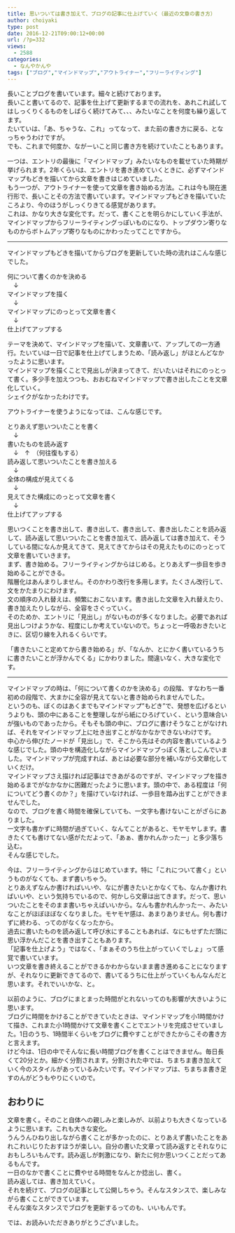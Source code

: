 ```yaml
---
title: 思いついては書き加えて、ブログの記事に仕上げていく（最近の文章の書き方）
author: choiyaki
type: post
date: 2016-12-21T09:00:12+00:00
url: /?p=332
views:
  - 2588
categories:
  - なんやかんや
tags: ["ブログ","マインドマップ","アウトライナー","フリーライティング"]
---
```

長いことブログを書いています。細々と続けております。  
長いこと書いてるので、記事を仕上げて更新するまでの流れを、あれこれ試してはしっくりくるものをしばらく続けてみて、、、みたいなことを何度も繰り返してます。  
たいていは、「あ、ちゃうな、これ」ってなって、また前の書き方に戻る、となっちゃうわけですが。  
でも、これまで何度か、ながーいこと同じ書き方を続けていたこともあります。

一つは、エントリの最後に「マインドマップ」みたいなものを載せていた時期が挙げられます。2年くらいは、エントリを書き進めていくときに、必ずマインドマップもどきを描いてから文章を書きはじめていました。  
もう一つが、アウトライナーを使って文章を書き始める方法。これは今も現在進行形で、長いことその方法で書いています。マインドマップもどきを描いていたころより、今のほうがしっくりきてる感覚があります。  
これは、かなり大きな変化です。だって、書くことを明らかにしていく手法が、マインドマップからフリーライティングっぽいものになり、トップダウン寄りなものからボトムアップ寄りなものにかわったってことですから。

* * *

マインドマップもどきを描いてからブログを更新していた時の流れはこんな感じでした。

何について書くのかを決める  
　↓  
マインドマップを描く  
　↓  
マインドマップにのっとって文章を書く  
　↓  
仕上げてアップする

テーマを決めて、マインドマップを描いて、文章書いて、アップしての一方通行。たいていは一日で記事を仕上げてしまうため、「読み返し」がほとんどなかったように思います。  
マインドマップを描くことで見出しが決まってきて、だいたいはそれにのっとって書く。多少手を加えつつも、おおむねマインドマップで書き出したことを文章化していく。  
シェイクがなかったわけです。

アウトライナーを使うようになっては、こんな感じです。

とりあえず思いついたことを書く  
　↓  
書いたものを読み返す  
　↓　↑　（何往復もする）  
読み返して思いついたことを書き加える  
　↓  
全体の構成が見えてくる  
　↓  
見えてきた構成にのっとって文章を書く  
　↓  
仕上げてアップする

思いつくことを書き出して、書き出して、書き出して、書き出したことを読み返して、読み返して思いついたことを書き加えて、読み返しては書き加えて、そうしている間になんか見えてきて、見えてきてからはその見えたものにのっとって文章を書いていきます。  
まず、書き始める。フリーライティングからはじめる。とりあえず一歩目を歩き始めることができる。  
階層化はあんまりしません。そのかわり改行を多用します。たくさん改行して、文をかたまりにわけます。  
文の順序の入れ替えは、頻繁におこないます。書き出した文章を入れ替えたり、書き加えたりしながら、全容をさぐっていく。  
そのためか、エントリに「見出し」がないものが多くなりました。必要であれば見出しつけようかな、程度にしか考えていないので。ちょっと一呼吸おきたいときに、区切り線を入れるくらいです。

「書きたいこと定めてから書き始める」が、「なんか、とにかく書いているうちに書きたいことが浮かんでくる」にかわりました。間違いなく、大きな変化です。

* * *

マインドマップの時は、「何について書くのかを決める」の段階、すなわち一番初めの段階で、大まかに全容が見えてないと書き始められませんでした。  
というのも、ぼくのはあくまでもマインドマップ”もどき”で、発想を広げるというよりも、頭の中にあることを整理しながら紙にひろげていく、という意味合いが強いものであったから。そもそも頭の中に、ブログに書けそうなことがなければ、それをマインドマップ上に吐き出すことがなかなかできないわけです。  
中心から伸びたノードが「見出し」で、そこから先はその内容を書いているような感じでした。頭の中を構造化しながらマインドマップっぽく落としこんでいました。マインドマップが完成すれば、あとは必要な部分を補いながら文章化していくだけ。  
マインドマップさえ描ければ記事はできあがるのですが、マインドマップを描き始めるまでがなかなかに困難だったように思います。頭の中で、ある程度は「何についてどう書くのか？」を描けていなければ、一歩目を踏み出すことができませんでした。  
なので、ブログを書く時間を確保していても、一文字も書けないことがざらにありました。  
一文字も書かずに時間が過ぎていく、なんてことがあると、モヤモヤします。書きたくても書けてない感がただよって、「あぁ、書かれんかったー」と多少落ち込む。  
そんな感じでした。

今は、フリーライティングからはじめています。特に「これについて書く」というものがなくても、まず書いちゃう。  
とりあえずなんか書ければいいや、なにが書きたいとかなくても、なんか書ければいいや、という気持ちでいるので、何かしら文章は出てきます。だって、思いついたことをそのまま書いちゃえばいいから。なんも書かれんかったー、みたいなことがほぼほぼなくなりました。モヤモヤ感は、あまりありません。何も書けずに終わる、ってのがなくなったから。  
過去に書いたものを読み返して呼び水にすることもあれば、なにもせずただ頭に思い浮かんだことを書き出すこともあります。  
「記事を仕上げよう」ではなく、「まぁそのうち仕上がっていくでしょ」って感覚で書いています。  
いつ文章を書き終えることができるかわからないまま書き進めることになりますが、それなりに更新できてるので、書いてるうちに仕上がっていくもんなんだと思います。それでいいかな、と。

以前のように、ブログにまとまった時間がとれないってのも影響が大きいように思います。  
ブログに時間をかけることができていたときは、マインドマップを小1時間かけて描き、これまた小1時間かけて文章を書くことでエントリを完成させていました。1日のうち、1時間半くらいをブログに費やすことができたからこその書き方と言えます。  
けど今は、1日の中でそんなに長い時間ブログを書くことはできません。毎日長くて20分とか。細かく分割されます。分割された中では、ちまちま書き加えていく今のスタイルがあっているみたいです。マインドマップは、ちまちま書き足すのんがどうもやりにくいので。

## おわりに

文章を書く。そのこと自体への親しみと楽しみが、以前よりも大きくなっているように思います。これも大きな変化。  
うんうんひねり出しながら書くことが多かったのに、とりあえず書いたことをあれこれいじりたおすほうが楽しい。自分の書いた文章って読み返すとそれなりにおもしろいもんです。読み返しが刺激になり、新たに何か思いつくことだってあるもんです。  
一日のなかで書くことに費やせる時間をなんとか捻出し、書く。  
読み返しては、書き加えていく。  
それを続けて、ブログの記事として公開しちゃう。そんなスタンスで、楽しみながら書くことができています。  
そんな楽なスタンスでブログを更新するってのも、いいもんです。

では、お読みいただきありがとうございました。
